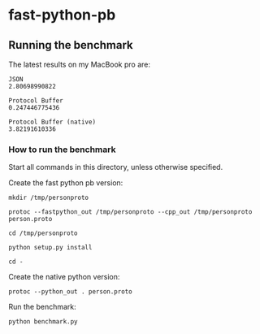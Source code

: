 fast-python-pb
=====================

Running the benchmark
----------------------------

The latest results on my MacBook pro are:

    JSON
    2.80698990822

    Protocol Buffer
    0.247446775436

    Protocol Buffer (native)
    3.82191610336


### How to run the benchmark

Start all commands in this directory, unless otherwise specified.


Create the fast python pb version:

    mkdir /tmp/personproto

    protoc --fastpython_out /tmp/personproto --cpp_out /tmp/personproto person.proto

    cd /tmp/personproto

    python setup.py install

    cd -


Create the native python version:

    protoc --python_out . person.proto


Run the benchmark:

    python benchmark.py
